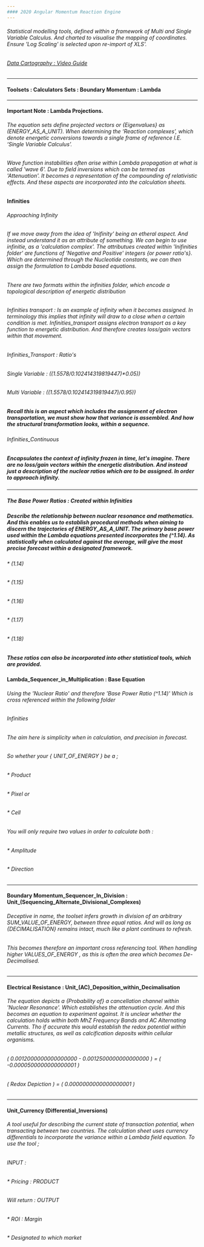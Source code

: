 ```yaml
---
#### 2020 Angular Momentum Reaction Engine
---
```


###### Statistical modelling tools, defined within a framework of Multi and Single Variable Calculus. And charted to visualise the mapping of coordinates. Ensure 'Log Scaling' is selected upon re-import of XLS'. 
###### [Data Cartography : Video Guide](https://shared-assets.adobe.com/link/dde1df9b-fa95-41ed-6279-2c54fb52221d) 

---

#### Toolsets : Calculators Sets : Boundary Momentum : Lambda

---


#### Important Note : Lambda Projections. 

###### The equation sets define projected vectors or {Eigenvalues} as (ENERGY_AS_A_UNIT). When determining the ‘Reaction complexes’, which denote energetic conversions towards a single frame of reference I.E. ‘Single Variable Calculus’.

###### Wave function instabilities often arise within Lambda propagation at what is called 'wave 6'. Due to field inversions which can be termed as 'Attenuation'. It becomes a representation of the compounding of relativistic effects. And these aspects are incorporated into the calculation sheets. 



#### Infinities

###### Approaching Infinity
###### If we move away from the idea of 'Inifinity' being an etheral aspect. And instead understand it as an attribute of something. We can begin to use infinitie, as a 'calculation complex'. The attributues created within 'Inifinities folder' are functions of 'Negative and Positive' integers {or power ratio's}. Which are determined through the Nucleotide constants, we can then assign the formulation to Lambda based equations.

###### There are two formats within the infinities folder, which encode a topological description of energetic distribution
###### Infinities transport : Is an example of infinity when it becomes assigned. In terminology this implies that infinity will draw to a close when a certain condition is met. Infinities_transport assigns electron transport as a key function to energetic distribution. And therefore creates loss/gain vectors within that movement.

###### Infinities_Transport : Ratio's

###### Single Variable : ((1.5578/0.102414319819447)*0.05))

###### Multi Variable : ((1.5578/0.102414319819447)/0.95))

##### Recall this is an aspect which includes the assignment of electron transportation, we must show how that variance is assembled. And how the structural transformation looks, within a sequence.

###### Infinities_Continuous

##### Encapsulates the context of infinity frozen in time, let's imagine. There are no loss/gain vectors within the energetic distribution. And instead just a description of the nuclear ratios which are to be assigned. In order to approach infinity.


---

##### The Base Power Ratios : Created within Infinities

##### Describe the relationship between nuclear resonance and mathematics. And this enables us to establish procedural methods when aiming to discern the trajectories of ENERGY_AS_A_UNIT. The primary base power used within the Lambda equations presented incorporates the (^1.14). As statistically when calculated against the average, will give the most precise forecast within a designated framework.

###### * (1.14)
###### * (1.15)
###### * (1.16)
###### * (1.17)
###### * (1.18)

##### These ratios can also be incorporated into other statistical tools, which are provided.

#### Lambda_Sequencer_in_Multiplication : Base Equation

###### Using the 'Nuclear Ratio' and therefore 'Base Power Ratio (^1.14)' Which is cross referenced within the following folder 

###### Infinities 

###### The aim here is simplicity when in calculation, and precision in forecast. 
###### So whether your { UNIT_OF_ENERGY } be a ;

###### * Product
###### * Pixel or
###### * Cell

###### You will only require two values in order to calculate both :

###### * Amplitude
###### * Direction 

---

#### Boundary Momentum_Sequencer_In_Division : Unit_(Sequencing_Alternate_Divisional_Complexes)

###### Deceptive in name, the toolset infers growth in division of an arbitrary SUM_VALUE_OF_ENERGY, between three equal ratios. And will as long as {DECIMALISATION} remains intact, much like a plant continues to refresh.

###### This becomes therefore an important cross referencing tool. When handling higher VALUES_OF_ENERGY , as this is often the area which becomes De-Decimalised.

---

#### Electrical Resistance : Unit_(AC)_Deposition_within_Decimalisation

###### The equation depicts a {Probability of} a cancellation channel within 'Nuclear Resonance'. Which establishes the attenuation cycle. And this becomes an equation to experiment against. It is unclear whether the calculation holds within both MhZ Frequency Bands and AC Alternating Currents. Tho if accurate this would establish the redox potential within metallic structures, as well as calcification deposits within cellular organisms. 

###### ( 0.0012000000000000000 - 0.0012500000000000000 ) = ( -0.0000500000000000001 )

###### ( Redox Depiction ) = ( 0.0000000000000000001 )

---

#### Unit_Currency (Differential_Inversions)

###### A tool useful for describing the current state of transaction potential, when transacting between two countries. The calculation sheet uses currency differentials to incorporate the variance within a Lambda field equation. To use the tool ; 

###### INPUT : 
###### *  Pricing : PRODUCT

###### Will return : OUTPUT 

###### *  ROI : Margin 
###### *  Designated to which market
